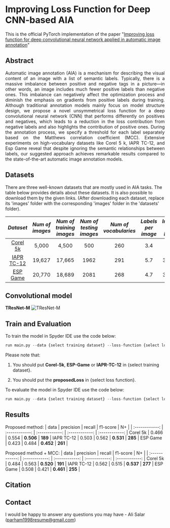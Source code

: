 # Improving Loss Function for Deep CNN-based AIA
This is the official PyTorch implementation of the paper "[Improving loss function for deep convolutional neural network applied in automatic image annotation](https://doi.org/10.1007/s00371-023-02873-3)"

## Abstract
<div align="justify"> Automatic image annotation (AIA) is a mechanism for describing the visual content of an image with a list of semantic labels. Typically, there is a massive imbalance between positive and negative tags in a picture—in other words, an image includes much fewer positive labels than negative ones. This imbalance can negatively affect the optimization process and diminish the emphasis on gradients from positive labels during training. Although traditional annotation models mainly focus on model structure design, we propose a novel unsymmetrical loss function for a deep convolutional neural network (CNN) that performs differently on positives and negatives, which leads to a reduction in the loss contribution from negative labels and also highlights the contribution of positive ones. During the annotation process, we specify a threshold for each label separately based on the Matthews correlation coefficient (MCC). Extensive experiments on high-vocabulary datasets like Corel 5 k, IAPR TC-12, and Esp Game reveal that despite ignoring the semantic relationships between labels, our suggested approach achieves remarkable results compared to the state-of-the-art automatic image annotation models. </div>

## Datasets
There are three well-known datasets that are mostly used in AIA tasks. The table below provides details about these datasets. It is also possible to download them by the given links. (After downloading each dataset, replace its 'images' folder with the corresponding 'images' folder in the 'datasets' folder).

| *Dataset* | *Num of images* | *Num of training images* | *Num of testing images*  | *Num of vocabularies*  | *Labels per image*  | *Image per label* |
| :------------: | :-------------: | :-------------: | :-------------: | :------------: | :-------------: | :-------------: |
| [Corel 5k](https://www.kaggle.com/datasets/parhamsalar/corel5k) | 5,000 | 4,500 | 500 | 260 | 3.4 | 58.6 |
| [IAPR TC-12](https://www.kaggle.com/datasets/parhamsalar/iaprtc12) | 19,627 | 17,665 | 1962 | 291 | 5.7 | 347.7 |
| [ESP Game](https://www.kaggle.com/datasets/parhamsalar/espgame) | 20,770 | 18,689 | 2081 | 268 | 4.7 | 362.7 |

## Convolutional model
**TResNet-M**
![TResNet-M](https://user-images.githubusercontent.com/85555218/198952123-391fdfe0-4bd2-4129-982c-c1074279b099.png)

## Train and Evaluation
To train the model in Spyder IDE use the code below:
```python
run main.py --data {select training dataset} --loss-function {select loss function}
```
Please note that:
1) You should put **Corel-5k**, **ESP-Game** or **IAPR-TC-12** in {select training dataset}.

2) You should put the **proposedLoss** in {select loss function}.

To evaluate the model in Spyder IDE use the code below:
```python
run main.py --data {select training dataset} --loss-function {select loss function} --evaluate
```

## Results
Proposed method:
| data | precision | recall | f1-score | N+ |
| :------------: | :------------: | :------------: | :------------: | :------------: |
Corel 5k | 0.466 | 0.554 | **0.506** | **189** |
IAPR TC-12 | 0.503 | 0.562 | **0.531** | **285** |
ESP Game | 0.423 | 0.484 | **0.452** | **261** |

Proposed method + MCC:
| data | precision | recall | f1-score | N+ |
| :------------: | :------------: | :------------: | :------------: | :------------: |
Corel 5k | 0.484 | 0.563 | **0.520** | **191** |
IAPR TC-12 | 0.562 | 0.515 | **0.537** | **277** |
ESP Game | 0.508 | 0.421 | **0.461** | **255** |

## Citation

## Contact
I would be happy to answer any questions you may have - Ali Salar (parham1998resume@gmail.com)
